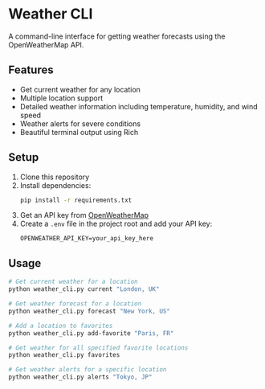 # Weather CLI

A command-line interface for getting weather forecasts using the OpenWeatherMap API.

## Features
- Get current weather for any location
- Multiple location support
- Detailed weather information including temperature, humidity, and wind speed
- Weather alerts for severe conditions
- Beautiful terminal output using Rich

## Setup

1. Clone this repository
2. Install dependencies:
   ```bash
   pip install -r requirements.txt
   ```
3. Get an API key from [OpenWeatherMap](https://openweathermap.org/api)
4. Create a `.env` file in the project root and add your API key:
   ```
   OPENWEATHER_API_KEY=your_api_key_here
   ```

## Usage

```bash
# Get current weather for a location
python weather_cli.py current "London, UK"

# Get weather forecast for a location
python weather_cli.py forecast "New York, US"

# Add a location to favorites
python weather_cli.py add-favorite "Paris, FR"

# Get weather for all specified favorite locations
python weather_cli.py favorites

# Get weather alerts for a specific location
python weather_cli.py alerts "Tokyo, JP"
``` 